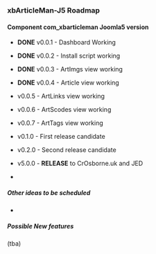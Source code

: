 ### xbArticleMan-J5 Roadmap

#### Component com_xbarticleman Joomla5 version

- **DONE** v0.0.1 - Dashboard Working
- **DONE** v0.0.2 - Install script working
- **DONE** v0.0.3 - ArtImgs view working
- **DONE** v0.0.4 - Article view working
- v0.0.5 - ArtLinks view working

- v0.0.6 - ArtScodes view working

- v0.0.7 - ArtTags view working

- v0.1.0 - First release candidate

- v0.2.0 - Second release candidate

- v5.0.0 - **RELEASE** to CrOsborne.uk and JED

- 

##### Other ideas to be scheduled

- 



##### Possible New features

(tba)

